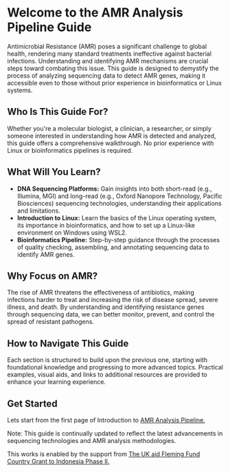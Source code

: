 # Welcome to the AMR Analysis Pipeline Guide

Antimicrobial Resistance (AMR) poses a significant challenge to global health, rendering many standard treatments ineffective against bacterial infections. Understanding and identifying AMR mechanisms are crucial steps toward combating this issue. This guide is designed to demystify the process of analyzing sequencing data to detect AMR genes, making it accessible even to those without prior experience in bioinformatics or Linux systems.​

## Who Is This Guide For?

Whether you're a molecular biologist, a clinician, a researcher, or simply someone interested in understanding how AMR is detected and analyzed, this guide offers a comprehensive walkthrough. No prior experience with Linux or bioinformatics pipelines is required.​

## What Will You Learn?

* **DNA Sequencing Platforms:** Gain insights into both short-read (e.g., Illumina, MGI) and long-read (e.g., Oxford Nanopore Technology, Pacific Biosciences) sequencing technologies, understanding their applications and limitations.​
* **Introduction to Linux:** Learn the basics of the Linux operating system, its importance in bioinformatics, and how to set up a Linux-like environment on Windows using WSL2.​
* **Bioinformatics Pipeline:** Step-by-step guidance through the processes of quality checking, assembling, and annotating sequencing data to identify AMR genes.​

## Why Focus on AMR?
The rise of AMR threatens the effectiveness of antibiotics, making infections harder to treat and increasing the risk of disease spread, severe illness, and death. By understanding and identifying resistance genes through sequencing data, we can better monitor, prevent, and control the spread of resistant pathogens.​


## How to Navigate This Guide
Each section is structured to build upon the previous one, starting with foundational knowledge and progressing to more advanced topics. Practical examples, visual aids, and links to additional resources are provided to enhance your learning experience.​

## Get Started
Lets start from the first page of Introduction to [AMR Analysis Pipeline.][AMR_Analysis_Pipeline]


Note: This guide is continually updated to reflect the latest advancements in sequencing technologies and AMR analysis methodologies.​

This works is enabled by the support from [The UK aid Fleming Fund
Country Grant to Indonesia Phase II.][Fleming Fund]

[AMR_Analysis_Pipeline]: https://github.com/rpratam/amr/blob/main/AMR_Analysis_Pipeline.md
[Fleming Fund]: https://www.flemingfund.org/publications/phase-ii-of-fleming-fund-launches-in-indonesia/
